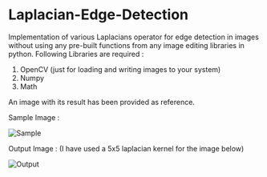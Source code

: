 # Laplacian-Edge-Detection
Implementation of various Laplacians operator for edge detection in images without using any pre-built functions from any image editing libraries in python. Following Libraries are required :
  1. OpenCV (just for loading and writing images to your system)
  2. Numpy
  3. Math
  
An image with its result has been provided as reference.

Sample Image :

![Sample](https://github.com/Akhilesh64/Laplacian-Edge-Detection/blob/master/Image.jpg)

Output Image : (I have used a 5x5 laplacian kernel for the image below)

![Output](https://github.com/Akhilesh64/Laplacian-Edge-Detection/blob/master/Laplacian_Image.jpg)
